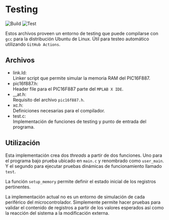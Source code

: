 # Testing

![Build](https://github.com/nahueespinosa/pic_c_template/workflows/Build/badge.svg)
![Test](https://github.com/nahueespinosa/pic_c_template/workflows/Test/badge.svg)

Estos archivos proveen un entorno de testing que puede compilarse con `gcc` para la distribución Ubuntu de Linux. Útil para testeo automático utilizando `GitHub Actions`.

## Archivos

- link.ld:  
    Linker script que permite simular la memoria RAM del PIC16F887.
- pic16f887.h:  
    Header file para el PIC16F887 parte del `MPLAB X IDE`.
- __at.h:  
    Requisito del archivo `pic16f887.h`.
- xc.h:  
    Definiciones necesarias para el compilador.
- test.c:  
    Implementación de funciones de testing y punto de entrada del programa.

## Utilización

Esta implementación crea dos *threads* a partir de dos funciones. Uno para el programa bajo prueba ubicado en `main.c` y renombrado como `user_main`. Y el segundo para ejecutar pruebas dinámicas de funcionamiento llamado `test`.

La función `setup_memory` permite definir el estado inicial de los registros pertinentes.

La implementación actual no es un entorno de simulación de cada periférico del microcontrolador. Simplemente permite hacer pruebas para validar el contenido de registros a partir de los valores esperados así como la reacción del sistema a la modificación externa.